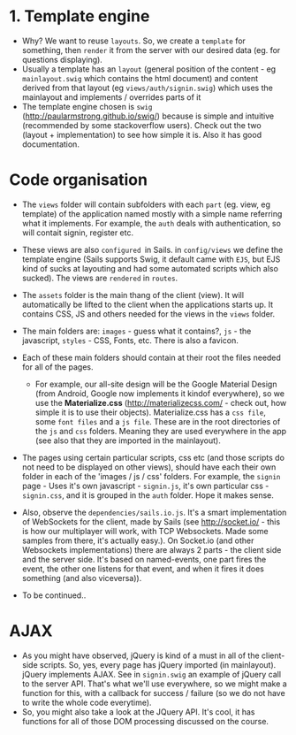 # 1. Template engine
  - Why? We want to reuse `layouts`. So, we create a `template` for something, then `render` it from the server with our desired data (eg. for questions displaying).
  - Usually a template has an `layout` (general position of the content - eg `mainlayout.swig` which contains the html document) and content derived from that layout (eg `views/auth/signin.swig`) which uses the mainlayout and implements / overrides parts of it
  - The template engine chosen is `swig` (http://paularmstrong.github.io/swig/) because is simple and intuitive (recommended by some stackoverflow users). Check out the two (layout + implementation) to see how simple it is. Also it has good documentation.

# Code organisation
  - The `views` folder will contain subfolders with each `part` (eg. view, eg template) of the application named mostly with a simple name referring what it implements. For example, the `auth` deals with authentication, so will contait signin, register etc.
  - These views are also `configured `in Sails. in `config/views` we define the template engine (Sails supports Swig, it default came with `EJS`, but EJS kind of sucks at layouting and had some automated scripts which also sucked). The views are `rendered` in `routes`.

  - The `assets` folder is the main thang of the client (view). It will automatically be lifted to the client when the applications starts up. It contains CSS, JS and others needed for the views in the `views` folder.
  - The main folders are: `images` - guess what it contains?, `js` - the javascript, `styles` - CSS, Fonts, etc. There is also a favicon.
  - Each of these main folders should contain at their root the files needed for all of the pages.
    - For example, our all-site design will be the Google Material Design (from Android, Google now implements it kindof everywhere), so we use the **Materialize.css** (http://materializecss.com/ - check out, how simple it is to use their objects). Materialize.css has a `css file`, some `font files` and a `js file`. These are in the root directories of the `js` and `css` folders. Meaning they are used everywhere in the app (see also that they are imported in the mainlayout).
  - The pages using certain particular scripts, css etc (and those scripts do not need to be displayed on other views), should have each their own folder in each of the 'images / js / css' folders. For example, the `signin` page - Uses it's own javascript - `signin.js`, it's own particular css - `signin.css`, and it is grouped in the `auth` folder. Hope it makes sense.

  - Also, observe the `dependencies/sails.io.js`. It's a smart implementation of WebSockets for the client, made by Sails (see http://socket.io/ - this is how our multiplayer will work, with TCP Websockets. Made some samples from there, it's actually easy.). On Socket.io (and other Websockets implementations) there are always 2 parts - the client side and the server side. It's based on named-events, one part fires the event, the other one listens for that event, and when it fires it does something (and also viceversa)).

  - To be continued..

# AJAX
  - As you might have observed, jQuery is kind of a must in all of the client-side scripts. So, yes, every page has jQuery imported (in mainlayout). jQuery implements AJAX. See in `signin.swig` an example of jQuery call to the server API. That's what we'll use everywhere, so we might make a function for this, with a callback for success / failure (so we do not have to write the whole code everytime).
  - So, you might also take a look at the JQuery API. It's cool, it has functions for all of those DOM processing discussed on the course.
